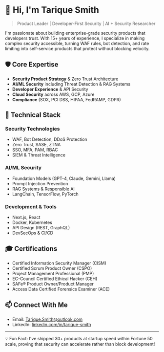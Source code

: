 # 👋 Hi, I'm Tarique Smith

> Product Leader | Developer-First Security | AI + Security Researcher

I'm passionate about building enterprise-grade security products that developers trust. With 15+ years of experience, I specialize in making complex security accessible, turning WAF rules, bot detection, and rate limiting into self-service products that protect without blocking velocity.

## 🛡️ Core Expertise

- **Security Product Strategy** & Zero Trust Architecture
- **AI/ML Security** including Threat Detection & RAG Systems
- **Developer Experience** & API Security
- **Cloud Security** across AWS, GCP, Azure
- **Compliance** (SOX, PCI DSS, HIPAA, FedRAMP, GDPR)

## 🔧 Technical Stack

### Security Technologies
- WAF, Bot Detection, DDoS Protection
- Zero Trust, SASE, ZTNA
- SSO, MFA, PAM, RBAC
- SIEM & Threat Intelligence

### AI/ML Security
- Foundation Models (GPT-4, Claude, Gemini, Llama)
- Prompt Injection Prevention
- RAG Systems & Responsible AI
- LangChain, TensorFlow, PyTorch

### Development & Tools
- Next.js, React
- Docker, Kubernetes
- API Design (REST, GraphQL)
- DevSecOps & CI/CD

## 🎓 Certifications
- Certified Information Security Manager (CISM)
- Certified Scrum Product Owner (CSPO)
- Project Management Professional (PMP)
- EC-Council Certified Ethical Hacker (CEH)
- SAFe® Product Owner/Product Manager
- Access Data Certified Forensics Examiner (ACE)

## 📫 Connect With Me
- Email: Tarique.Smith@outlook.com
- LinkedIn: [linkedin.com/in/tarique-smith](https://linkedin.com/in/tarique-smith)

---

💡 Fun Fact: I've shipped 30+ products at startup speed within Fortune 50 scale, proving that security can accelerate rather than block development!
